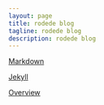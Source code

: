```yaml
---
layout: page
title: rodede blog
tagline: rodede blog
description: rodede blog
---
```


[Markdown](https://daringfireball.net/projects/markdown/) 

[Jekyll](https://jekyllrb.com/)

[Overview](pages/overview.html)

